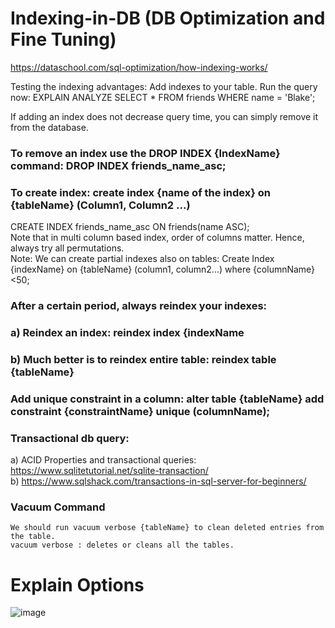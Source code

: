 # Indexing-in-DB (DB Optimization and Fine Tuning)

https://dataschool.com/sql-optimization/how-indexing-works/

Testing the indexing advantages:
Add indexes to your table.
Run the query now:
EXPLAIN ANALYZE SELECT * FROM friends WHERE name = 'Blake';

If adding an index does not decrease query time, you can simply remove it from the database.

### To remove an index use the DROP INDEX {IndexName} command: DROP INDEX friends_name_asc; <br/>
### To create index: create index {name of the index} on {tableName} (Column1, Column2 ...)  <br/>
 CREATE INDEX friends_name_asc ON friends(name ASC);<br/>
Note that in multi column based index, order of columns matter. Hence, always try all permutations. <br/>
Note: We can create partial indexes also on tables: Create Index {indexName} on {tableName} (column1, column2...) where {columnName} <50;

### After a certain period, always reindex your indexes: <br/>
### a) Reindex an index: reindex index {indexName <br/>
### b) Much better is to reindex entire table: reindex table {tableName} <br/>

### Add unique constraint in a column: alter table {tableName} add constraint {constraintName} unique (columnName); <br/>

### Transactional db query: <br/>
a) ACID Properties and transactional queries: https://www.sqlitetutorial.net/sqlite-transaction/ <br/>
b) https://www.sqlshack.com/transactions-in-sql-server-for-beginners/ <br/>

### Vacuum Command
    We should run vacuum verbose {tableName} to clean deleted entries from the table. 
    vacuum verbose : deletes or cleans all the tables. 

 # Explain Options
  ![image](https://user-images.githubusercontent.com/22798697/116071456-8e2f1200-a6ab-11eb-8bef-1009f5495bd4.png)
